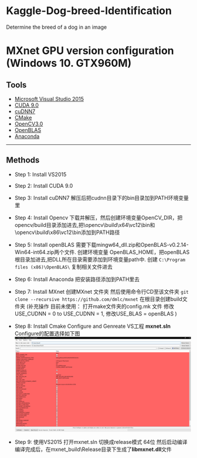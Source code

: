 # Kaggle-Dog-breed-Identification
Determine the breed of a dog in an image

# MXnet GPU version configuration (Windows 10. GTX960M)
## Tools
* [Microsoft Visual Studio 2015](https://www.visualstudio.com/zh-hans/vs/older-downloads/)
* [CUDA 9.0](http://docs.nvidia.com/cuda/cuda-installation-guide-microsoft-windows/)
* [cuDNN7](https://developer.nvidia.com/cudnn)
* [CMake](https://cmake.org/)
* [OpenCV3.0](https://sourceforge.net/projects/opencvlibrary/files/opencv-win/3.0.0/opencv-3.0.0.exe/download)
* [OpenBLAS](https://sourceforge.net/projects/openblas/files/v0.2.14/)
* [Anaconda](https://www.anaconda.com/download/)

---

## Methods
* Step 1: Install VS2015

* Step 2: Install CUDA 9.0

* Step 3: Install cuDNN7 解压后把cudnn目录下的bin目录加到PATH环境变量里

* Step 4: Install Opencv 下载并解压，然后创建环境变量OpenCV_DIR，把opencv/build目录添加进去,把\opencv\build\x64\vc12\bin和\opencv\build\x86\vc12\bin添加到PATH路径

* Step 5: Install openBLAS 需要下载mingw64_dll.zip和OpenBLAS-v0.2.14-Win64-int64.zip两个文件. 创建环境变量 OpenBLAS_HOME，把openBLAS根目录加进去,把DLL所在目录需要添加到环境变量path中. 创建  ```C:\Program files (x86)\OpenBLAS\``` 复制相关文件进去

* Step 6: Install Anaconda 把安装路径添加到PATH里去

* Step 7: Install MXnet 创建MXnet 文件夹 然后使用命令行CD至该文件夹 ```git clone --recursive https://github.com/dmlc/mxnet``` 在根目录创建build文件夹  (补充操作 目前未使用： 打开make文件夹的config.mk 文件 修改USE_CUDNN = 0 to USE_CUDNN = 1, 修改USE_BLAS = openBLAS )

* Step 8: Install Cmake Configure and Genreate VS工程 **mxnet.sln**  Configure的配置选择如下图
![image](https://raw.githubusercontent.com/Trouble404/Kaggle-Dog-breed-Identification/master/readme_pic_add/cmake.PNG)

* Step 9: 使用VS2015 打开mxnet.sln 切换成release模式 64位 然后启动编译 编译完成后，在mxnet_build\Release目录下生成了**libmxnet.dll**文件
